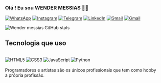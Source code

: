 ### Olá ! Eu sou WENDER MESSIAS 🤙🏻

[![WhatsApp](https://img.shields.io/badge/WhatsApp-25D366?style=for-the-badge&logo=whatsapp&logoColor=white)](https://wa.me/553498307474)
[![Instagram](https://img.shields.io/badge/Instagram-E4405F?style=for-the-badge&logo=instagram&logoColor=white)](https://www.instagram.com/wender_messias2/)
[![Telegram](https://img.shields.io/badge/Telegram-2CA5E0?style=for-the-badge&logo=telegram&logoColor=white)](https://t.me/wender_messias)
[![LinkedIn](https://img.shields.io/badge/LinkedIn-0077B5?style=for-the-badge&logo=linkedin&logoColor=white)](https://www.linkedin.com/in/wender-messias-jose-da-silva/)
[![Gmail](https://img.shields.io/badge/Gmail-D14836?style=for-the-badge&logo=gmail&logoColor=white)](mailto:wendermessias2000@gmail.com?subject=&body=)
[![Gmail](https://img.shields.io/badge/Gmail-D14836?style=for-the-badge&logo=gmail&logoColor=white)](mailto:wendermessias2000@gmail.com?subject=&body=)



![Wender messias GitHub stats](https://github-readme-stats.vercel.app/api?username=wendermessias&show_icons=true&theme=tokyonight)


<!-- [![Top Langs](https://github-readme-stats.vercel.app/api/top-langs/?username=wendermessias&layout=donut)](https://github.com/wendermessias) -->
## Tecnologia que uso
<div stale="display: inline_block"><br>
  <img alt="HTML5" src="https://img.shields.io/badge/HTML5-E34F26?style=for-the-badge&logo=html5&logoColor=white">
  <img alt="CSS3" src="https://img.shields.io/badge/CSS3-1572B6?style=for-the-badge&logo=css3&logoColor=white">
  <img alt="JavaScript" src="https://img.shields.io/badge/JavaScript-F7DF1E?style=for-the-badge&logo=javascript&logoColor=black">
  <img alt="Python" src="https://img.shields.io/badge/Python-3776AB?style=for-the-badge&logo=python&logoColor=white">
</div><br>
Programadores e artistas são os únicos profissionais que tem como hobby a própria profissão.
